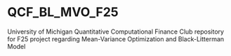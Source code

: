 # QCF_BL_MVO_F25
University of Michigan Quantitative Computational Finance Club repository for F25 project regarding Mean-Variance Optimization and Black-Litterman Model
